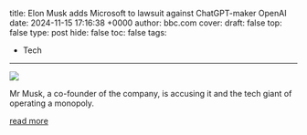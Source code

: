title: Elon Musk adds Microsoft to lawsuit against ChatGPT-maker OpenAI
date: 2024-11-15 17:16:38 +0000
author: bbc.com
cover: 
draft: false
top: false
type: post
hide: false
toc: false
tags:
  - Tech
---

![](https://ichef.bbci.co.uk/news/1024/branded_news/ec74/live/ac941d20-a36f-11ef-8d97-f3aff54c9bfc.jpg)

Mr Musk, a co-founder of the company, is accusing it and the tech giant of operating a monopoly.

[read more](https://www.bbc.com/news/articles/c93716xdgzqo)
